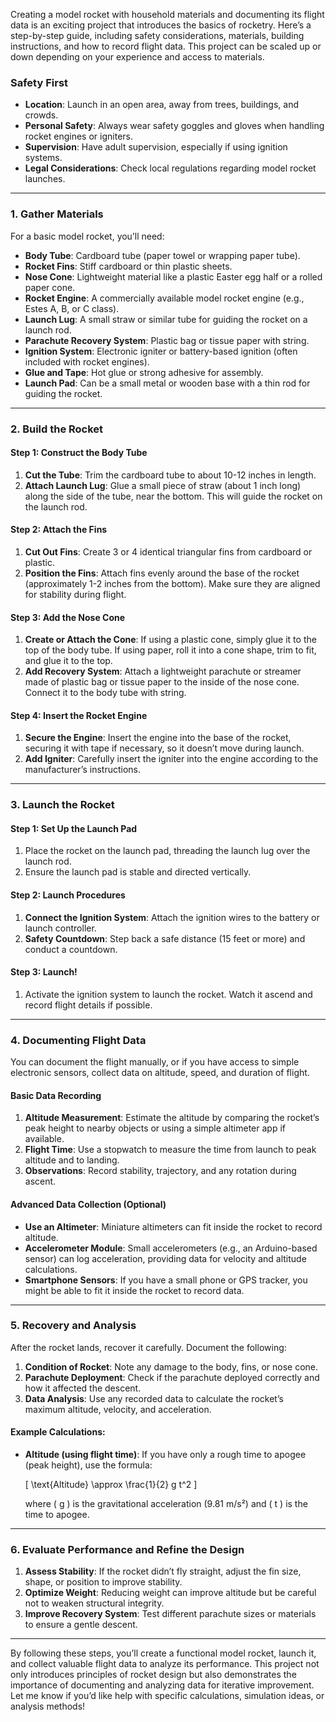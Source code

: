 Creating a model rocket with household materials and documenting its flight data is an exciting project that introduces the basics of rocketry. Here’s a step-by-step guide, including safety considerations, materials, building instructions, and how to record flight data. This project can be scaled up or down depending on your experience and access to materials.

### Safety First
- **Location**: Launch in an open area, away from trees, buildings, and crowds.
- **Personal Safety**: Always wear safety goggles and gloves when handling rocket engines or igniters.
- **Supervision**: Have adult supervision, especially if using ignition systems.
- **Legal Considerations**: Check local regulations regarding model rocket launches.

---

### 1. Gather Materials
For a basic model rocket, you’ll need:
- **Body Tube**: Cardboard tube (paper towel or wrapping paper tube).
- **Rocket Fins**: Stiff cardboard or thin plastic sheets.
- **Nose Cone**: Lightweight material like a plastic Easter egg half or a rolled paper cone.
- **Rocket Engine**: A commercially available model rocket engine (e.g., Estes A, B, or C class).
- **Launch Lug**: A small straw or similar tube for guiding the rocket on a launch rod.
- **Parachute Recovery System**: Plastic bag or tissue paper with string.
- **Ignition System**: Electronic igniter or battery-based ignition (often included with rocket engines).
- **Glue and Tape**: Hot glue or strong adhesive for assembly.
- **Launch Pad**: Can be a small metal or wooden base with a thin rod for guiding the rocket.

---

### 2. Build the Rocket

#### Step 1: Construct the Body Tube
1. **Cut the Tube**: Trim the cardboard tube to about 10-12 inches in length.
2. **Attach Launch Lug**: Glue a small piece of straw (about 1 inch long) along the side of the tube, near the bottom. This will guide the rocket on the launch rod.
   
#### Step 2: Attach the Fins
1. **Cut Out Fins**: Create 3 or 4 identical triangular fins from cardboard or plastic.
2. **Position the Fins**: Attach fins evenly around the base of the rocket (approximately 1-2 inches from the bottom). Make sure they are aligned for stability during flight.

#### Step 3: Add the Nose Cone
1. **Create or Attach the Cone**: If using a plastic cone, simply glue it to the top of the body tube. If using paper, roll it into a cone shape, trim to fit, and glue it to the top.
2. **Add Recovery System**: Attach a lightweight parachute or streamer made of plastic bag or tissue paper to the inside of the nose cone. Connect it to the body tube with string.

#### Step 4: Insert the Rocket Engine
1. **Secure the Engine**: Insert the engine into the base of the rocket, securing it with tape if necessary, so it doesn’t move during launch.
2. **Add Igniter**: Carefully insert the igniter into the engine according to the manufacturer’s instructions.

---

### 3. Launch the Rocket

#### Step 1: Set Up the Launch Pad
1. Place the rocket on the launch pad, threading the launch lug over the launch rod.
2. Ensure the launch pad is stable and directed vertically.

#### Step 2: Launch Procedures
1. **Connect the Ignition System**: Attach the ignition wires to the battery or launch controller.
2. **Safety Countdown**: Step back a safe distance (15 feet or more) and conduct a countdown.

#### Step 3: Launch!
1. Activate the ignition system to launch the rocket. Watch it ascend and record flight details if possible.

---

### 4. Documenting Flight Data

You can document the flight manually, or if you have access to simple electronic sensors, collect data on altitude, speed, and duration of flight.

#### Basic Data Recording
1. **Altitude Measurement**: Estimate the altitude by comparing the rocket’s peak height to nearby objects or using a simple altimeter app if available.
2. **Flight Time**: Use a stopwatch to measure the time from launch to peak altitude and to landing.
3. **Observations**: Record stability, trajectory, and any rotation during ascent.

#### Advanced Data Collection (Optional)
- **Use an Altimeter**: Miniature altimeters can fit inside the rocket to record altitude.
- **Accelerometer Module**: Small accelerometers (e.g., an Arduino-based sensor) can log acceleration, providing data for velocity and altitude calculations.
- **Smartphone Sensors**: If you have a small phone or GPS tracker, you might be able to fit it inside the rocket to record data.

---

### 5. Recovery and Analysis

After the rocket lands, recover it carefully. Document the following:

1. **Condition of Rocket**: Note any damage to the body, fins, or nose cone.
2. **Parachute Deployment**: Check if the parachute deployed correctly and how it affected the descent.
3. **Data Analysis**: Use any recorded data to calculate the rocket’s maximum altitude, velocity, and acceleration.

#### Example Calculations:
- **Altitude (using flight time)**: If you have only a rough time to apogee (peak height), use the formula:
  
  \[
  \text{Altitude} \approx \frac{1}{2} g t^2
  \]

  where \( g \) is the gravitational acceleration (9.81 m/s²) and \( t \) is the time to apogee.

---

### 6. Evaluate Performance and Refine the Design

1. **Assess Stability**: If the rocket didn’t fly straight, adjust the fin size, shape, or position to improve stability.
2. **Optimize Weight**: Reducing weight can improve altitude but be careful not to weaken structural integrity.
3. **Improve Recovery System**: Test different parachute sizes or materials to ensure a gentle descent.

---

By following these steps, you’ll create a functional model rocket, launch it, and collect valuable flight data to analyze its performance. This project not only introduces principles of rocket design but also demonstrates the importance of documenting and analyzing data for iterative improvement. Let me know if you’d like help with specific calculations, simulation ideas, or analysis methods!